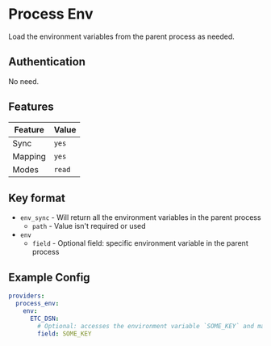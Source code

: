 # Process Env

Load the environment variables from the parent process as needed.

## Authentication

No need.

## Features

| Feature | Value |
| --- | --- |
| Sync | `yes` |
| Mapping | `yes` |
| Modes | `read` |

## Key format
  - `env_sync` - Will return all the environment variables in the parent process
    - `path` - Value isn't required or used
  - `env`
    - `field` - Optional field: specific environment variable in the parent process

## Example Config

```yaml
providers:
  process_env:
    env:
      ETC_DSN:
        # Optional: accesses the environment variable `SOME_KEY` and maps it to ETC_DSN
        field: SOME_KEY
```